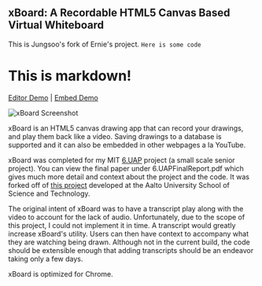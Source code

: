 xBoard: A Recordable HTML5 Canvas Based Virtual Whiteboard
---------------

This is Jungsoo's fork of Ernie's project.
`Here is some code`
# This is markdown!

[Editor Demo] | [Embed Demo]

![xBoard Screenshot](https://github.com/eipark/xboard/raw/3bba4ce85ed6f8d731d73f1a252dc0798ec1795c/xboard_recording.png)


xBoard is an HTML5 canvas drawing app that can record your drawings, and play them back like a video. Saving drawings to a database is supported and it can also be embedded in other webpages a la YouTube.

xBoard was completed for my MIT [6.UAP] project (a small scale senior project). You can view the final paper under 6.UAPFinalReport.pdf which gives much more detail and context about the project and the code. It was forked off of [this project] developed at the Aalto University School of Science and Technology.

The original intent of xBoard was to have a transcript play along with the video to account for the lack of audio. Unfortunately, due to the scope of this project, I could not implement it in time. A transcript would greatly increase xBoard's utility. Users can then have context to accompany what they are watching being drawn. Although not in the current build, the code should be extensible enough that adding transcripts should be an endeavor taking only a few days.

xBoard is optimized for Chrome.

  [Editor Demo]: http://web.mit.edu/eipark/Public/xboard/index.html
  [Embed Demo]: http://web.mit.edu/eipark/Public/xboard/embed.html
  [6.UAP]: http://www.eecs.mit.edu/ug/uap.html
  [this project]: http://code.google.com/p/html-5-canvas-whiteboard/
